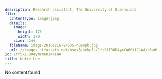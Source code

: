 ```yaml
---
description: Research assistant, The University of Queensland
file:
  contentType: image/jpeg
  details:
    image:
      height: 170
      width: 170
    size: 4244
  fileName: image-20160216-24635-n39mpb.jpg
  url: //images.ctfassets.net/bsux5spekp1p/1frSkIR0R4ymYW60i4CiWA/a6a097b027f8fa49e7ab2e7ede702fca/image-20160216-24635-n39mpb.jpg
id: 1frSkIR0R4ymYW60i4CiWA
title: Katie Lee
---
```

No content found